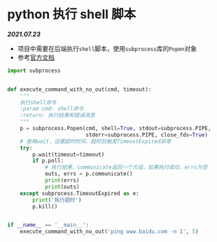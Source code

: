 # python 执行 shell 脚本

**_2021.07.23_**

- 项目中需要在后端执行`shell`脚本，使用`subprocess`库的`Popen`对象
- 参考[官方文档](https://docs.python.org/3/library/subprocess.html)

```python
import subprocess


def execute_command_with_no_out(cmd, timeout):
    """
    执行shell命令
    :param cmd: shell命令
    :return: 执行结果和错误消息
    """
    p = subprocess.Popen(cmd, shell=True, stdout=subprocess.PIPE,
                         stderr=subprocess.PIPE, close_fds=True)
    # 使用wait，设置超时时间，超时后触发TimeoutExpired异常
    try:
        p.wait(timeout=timeout)
        if p.poll:
            # 执行结果，communicate返回一个元组，如果执行成功，errs为空
            outs, errs = p.communicate()
            print(errs)
            print(outs)
    except subprocess.TimeoutExpired as e:
        print('执行超时')
        p.kill()


if __name__ == '__main__':
    execute_command_with_no_out('ping www.baidu.com -n 1', 5)
```
